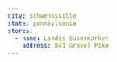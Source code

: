 ```yaml
---
city: Schwenksville
state: pennsylvania
stores:
  - name: Landis Supermarket
    address: 841 Gravel Pike
---
```

